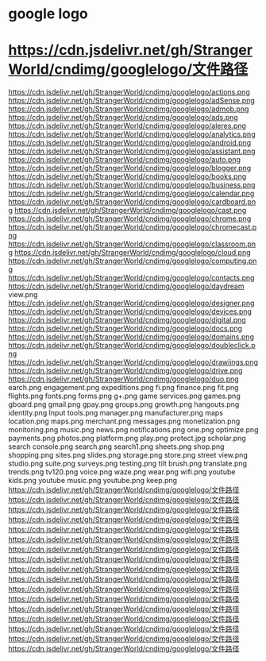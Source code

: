 # google logo
#  https://cdn.jsdelivr.net/gh/StrangerWorld/cndimg/googlelogo/文件路径
https://cdn.jsdelivr.net/gh/StrangerWorld/cndimg/googlelogo/actions.png
https://cdn.jsdelivr.net/gh/StrangerWorld/cndimg/googlelogo/adSense.png
https://cdn.jsdelivr.net/gh/StrangerWorld/cndimg/googlelogo/admob.png
https://cdn.jsdelivr.net/gh/StrangerWorld/cndimg/googlelogo/ads.png
https://cdn.jsdelivr.net/gh/StrangerWorld/cndimg/googlelogo/aleres.png
https://cdn.jsdelivr.net/gh/StrangerWorld/cndimg/googlelogo/analytics.png
https://cdn.jsdelivr.net/gh/StrangerWorld/cndimg/googlelogo/android.png
https://cdn.jsdelivr.net/gh/StrangerWorld/cndimg/googlelogo/assistant.png
https://cdn.jsdelivr.net/gh/StrangerWorld/cndimg/googlelogo/auto.png
https://cdn.jsdelivr.net/gh/StrangerWorld/cndimg/googlelogo/blogger.png
https://cdn.jsdelivr.net/gh/StrangerWorld/cndimg/googlelogo/books.png
https://cdn.jsdelivr.net/gh/StrangerWorld/cndimg/googlelogo/business.png
https://cdn.jsdelivr.net/gh/StrangerWorld/cndimg/googlelogo/calendar.png
https://cdn.jsdelivr.net/gh/StrangerWorld/cndimg/googlelogo/cardboard.png
https://cdn.jsdelivr.net/gh/StrangerWorld/cndimg/googlelogo/cast.png
https://cdn.jsdelivr.net/gh/StrangerWorld/cndimg/googlelogo/chrome.png
https://cdn.jsdelivr.net/gh/StrangerWorld/cndimg/googlelogo/chromecast.png
https://cdn.jsdelivr.net/gh/StrangerWorld/cndimg/googlelogo/classroom.png
https://cdn.jsdelivr.net/gh/StrangerWorld/cndimg/googlelogo/cloud.png	
https://cdn.jsdelivr.net/gh/StrangerWorld/cndimg/googlelogo/computing.png
https://cdn.jsdelivr.net/gh/StrangerWorld/cndimg/googlelogo/contacts.png
https://cdn.jsdelivr.net/gh/StrangerWorld/cndimg/googlelogo/daydream view.png
https://cdn.jsdelivr.net/gh/StrangerWorld/cndimg/googlelogo/designer.png
https://cdn.jsdelivr.net/gh/StrangerWorld/cndimg/googlelogo/devices.png
https://cdn.jsdelivr.net/gh/StrangerWorld/cndimg/googlelogo/digital.png
https://cdn.jsdelivr.net/gh/StrangerWorld/cndimg/googlelogo/docs.png
https://cdn.jsdelivr.net/gh/StrangerWorld/cndimg/googlelogo/domains.png
https://cdn.jsdelivr.net/gh/StrangerWorld/cndimg/googlelogo/doubleclick.png
https://cdn.jsdelivr.net/gh/StrangerWorld/cndimg/googlelogo/drawiings.png
https://cdn.jsdelivr.net/gh/StrangerWorld/cndimg/googlelogo/drive.png
https://cdn.jsdelivr.net/gh/StrangerWorld/cndimg/googlelogo/duo.png
earch.png
engagement.png
expeditions.png
fi.png
finance.png
fit.png
flights.png
fonts.png
forms.png
g+.png
game services.png
games.png
gboard.png
gmail.png
gpay.png
groups.png
growth.png
hangouts.png
identity.png
lnput tools.png
manager.png
manufacturer.png
maps location.png
maps.png
merchant.png
messages.png
monetization.png
monitoring.png
music.png
news.png
notifications.png
one.png
optimize.png
payments.png
photos.png
platform.png
play.png
protect.jpg
scholar.png
search console.png
search.png
search1.png
sheets.png
shop.png
shopping.png
sites.png
slides.png
storage.png
store.png
street view.png
studio.png
suite.png
surveys.png
testing.png
tilt brush.png
translate.png
trends.png
tv120.png
voice.png
waze.png
wear.png
wifi.png
youtube kids.png
youtube music.png
youtube.png
keep.png
https://cdn.jsdelivr.net/gh/StrangerWorld/cndimg/googlelogo/文件路径
https://cdn.jsdelivr.net/gh/StrangerWorld/cndimg/googlelogo/文件路径
https://cdn.jsdelivr.net/gh/StrangerWorld/cndimg/googlelogo/文件路径
https://cdn.jsdelivr.net/gh/StrangerWorld/cndimg/googlelogo/文件路径
https://cdn.jsdelivr.net/gh/StrangerWorld/cndimg/googlelogo/文件路径
https://cdn.jsdelivr.net/gh/StrangerWorld/cndimg/googlelogo/文件路径
https://cdn.jsdelivr.net/gh/StrangerWorld/cndimg/googlelogo/文件路径
https://cdn.jsdelivr.net/gh/StrangerWorld/cndimg/googlelogo/文件路径
https://cdn.jsdelivr.net/gh/StrangerWorld/cndimg/googlelogo/文件路径
https://cdn.jsdelivr.net/gh/StrangerWorld/cndimg/googlelogo/文件路径
https://cdn.jsdelivr.net/gh/StrangerWorld/cndimg/googlelogo/文件路径
https://cdn.jsdelivr.net/gh/StrangerWorld/cndimg/googlelogo/文件路径
https://cdn.jsdelivr.net/gh/StrangerWorld/cndimg/googlelogo/文件路径
https://cdn.jsdelivr.net/gh/StrangerWorld/cndimg/googlelogo/文件路径
https://cdn.jsdelivr.net/gh/StrangerWorld/cndimg/googlelogo/文件路径
https://cdn.jsdelivr.net/gh/StrangerWorld/cndimg/googlelogo/文件路径
https://cdn.jsdelivr.net/gh/StrangerWorld/cndimg/googlelogo/文件路径
